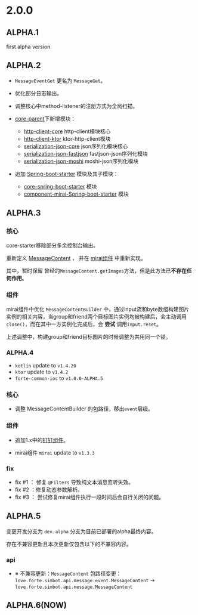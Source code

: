 # 2.0.0
## ALPHA.1
first alpha version.


## ALPHA.2
- `MessageEventGet` 更名为 `MessageGet`。

- 优化部分日志输出。
- 调整核心中method-listener的注册方式为全局扫描。

- [core-parent](./core-parent)下新增模块：
    - [http-client-core](./core-parent/http-client-core) http-client模块核心
    - [http-client-ktor](./core-parent/http-client-ktor) ktor-http-client模块
    - [serialization-json-core](./core-parent/serialization-json-core) json序列化模块核心
    - [serialization-json-fastjson](./core-parent/serialization-json-fastjson) fastjson-json序列化模块
    - [serialization-json-moshi](./core-parent/serialization-json-moshi) moshi-json序列化模块

- 追加 [Spring-boot-starter](./spring-boot-starter) 模块及其子模块：
    - [core-spring-boot-starter](./spring-boot-starter/core-spring-boot-starter) 模块
    - [component-mirai-Spring-boot-starter](./spring-boot-starter/component-mirai-spring-boot-starter) 模块


## ALPHA.3

### 核心

core-starter移除部分多余控制台输出。

重新定义 [MessageContent](./core-parent/api/src/main/java/love/forte/simbot/api/message/events/MessageContent.kt) ，
并在 [mirai组件](./component-parent/component-mirai) 中重新实现。 

其中，暂时保留 曾经的`MessageContent.getImages`方法，但是此方法已**不存在任何作用**。

### 组件

mirai组件中优化 `MessageContentBuilder` 中，通过input流和byte数组构建图片实例的相关内容，当group和friend两个目标图片实例均被构建后，会主动调用`close()`，而在其中一方实例化完成后，会 **尝试** 调用`input.reset`。
 
上述调整中，构建group和friend目标图片的时候调整为共用同一个锁。 



### ALPHA.4

- `kotlin` update to `v1.4.20`
- `ktor` update to `v1.4.2`
- `forte-common-ioc` to `v1.0.0-ALPHA.5`

### 核心

- 调整 MessageContentBuilder 的包路径，移出`event`层级。

### 组件

- 追加1.x中的[钉钉组件](./component-parent/component-ding)。

- mirai组件 `mirai` update to `v1.3.3`


### fix

- fix #1 ： 修复 `@Filters` 导致纯文本消息监听失效。
- fix #2 ：修复动态参数解析。
- fix #3 ： 尝试修复mirai组件执行一段时间后会自行关闭的问题。


## ALPHA.5

变更开发分支为 `dev`.
`alpha` 分支为目前已部署的alpha最终内容。


存在不兼容更新且本次更新仅包含以下的不兼容内容。
### api
- ※ 不兼容更新：`MessageContent` 包路径变更：`love.forte.simbot.api.message.event.MessageContent` -> `love.forte.simbot.api.message.MessageContent`


## ALPHA.6(NOW)


